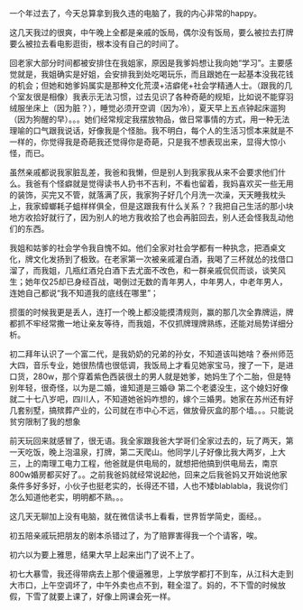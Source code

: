 一个年过去了，今天总算拿到我久违的电脑了，我的内心非常的happy。

这几天我过的很爽，中午晚上全都是亲戚的饭局，偶尔没有饭局，要么被拉去打牌要么被拉去看电影逛街，根本没有自己的时间了。

回老家大部分时间都被安排住在我姐家，原因是我爹妈想让我向她“学习”。主要感觉就是，我姐确实是好姐，会安排我到处吃喝玩乐，而且跟她在一起基本没我花钱的机会；但她和她爹妈属实是那种文化荒漠+洁癖佬+社会学精通人士。（跟我的几个室友很是相像）我表示无法习惯，过去见识了各种奇葩的规矩，比如说不能穿羽绒服坐床上（因为脏？），睡觉必须开空调（因为冷），夏天早上五点钟起床遛狗（因为狗醒的早）。。。她们经常规定我摆放物品，做日常事情的方式，用一种无法理喻的口气跟我说话，好像我是个怪胎。我不明白，每个人的生活习惯本来就是不一样的，你觉得我是奇葩我还觉得你是奇葩，只是我不想表现出来，显得大惊小怪，而已。     

虽然亲戚都说我家脏乱差，我爸和我懒，但是别人到我家我从来不会要求他们什么。我爸有个怪癖就是觉得读书人扔书不吉利，不看也留着，我妈喜欢买一些无用的装饰，买完又不管，就落满了灰，我家狗子好几个月洗一次澡，天天睡我枕头上，我家蟑螂耗子蛆样样俱全，但是这跟我有什么关系？？我把自己生活的那小块地方收拾好就行了，因为别人的地方我收拾了也会再脏回去，别人还会怪我乱动他们的东西。

我姐和姑爹的社会学令我自愧不如。他们全家对社会学都有一种执念，把酒桌文化，牌文化发扬到了极致。在老家第一次被亲戚灌白酒，我喝了三杯就怂的找借口溜了，而我姐，几瓶红酒兑白酒下去尤面不改色，和一群亲戚侃侃而谈，谈笑风生；她年仅25却已身经百战，喝倒过无数的青年男人，中年男人，中老年男人，连她自己都说“我不知道我的底线在哪里”；

掼蛋的时候我更是丢人，连打一个晚上都没能摸清规则，赢的那几次全靠牌运，牌都抓不牢经常撒一地让亲友等待，而我姐，不仅抓牌理牌熟练，还能对局势详细分析。

初二拜年认识了一个富二代，是我奶奶的兄弟的孙女，不知道该叫她啥？泰州师范大四，音乐专业，她很热情也很低调，我饭局上才看见她家宝马，搜了一下，是进口货，280w，那个穿着紫色西装很土的男人就是她爹，她妈生了个二胎，但是特别年轻，很奇怪，以为是二婚，谁知道是三婚😅 第二个老婆没生，这个媳妇好像就二十七八岁吧，四川人，不知道她爸妈咋想的，嫁个三婚男。她家在苏州还有好几套别墅，搞殡葬产业的，公司就在市中心不远，做放骨灰盒的那个墙。。。只能说贫穷限制了我的想象

前天玩回来就感冒了，很无语。我全家跟我爸大学哥们全家过去的，玩了两天，第一天吃饭，晚上泡温泉，打牌，第二天爬山。他同学儿子好像比我大两岁，上大三，上的南理工电力工程，他爸就是供电局的，就想把他搞到供电局去，南京800w婚房都买好了。。之前我爸妈就经常说起他，回来之后我爸妈又开始说他家条件多好多好，小伙子也挺老实的，长得还不错，人也不矮blablabla，我说你们怎么知道他老实，明明都不熟。。。

这几天无聊加上没有电脑，就在微信读书上看看，世界哲学简史，面经。。

初五陪亲戚玩把朋友的剧本杀错过了，为了赔罪害得我一个个请客，唉。

初六以为要上雅思，结果大早上起来出门了说不上了。

初七大暴雪，我还得带病去上那个傻逼雅思，上学放学都打不到车，从江科大走到大市口，上午空调坏了，中午外卖也点不到，鞋全湿了。妈的，不下雪的时候放假，下雪了就要上课了，好像上网课会死一样。
